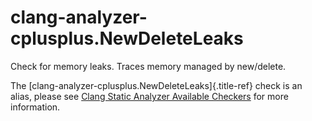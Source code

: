 # clang-analyzer-cplusplus.NewDeleteLeaks

Check for memory leaks. Traces memory managed by new/delete.

The [clang-analyzer-cplusplus.NewDeleteLeaks]{.title-ref} check is an
alias, please see [Clang Static Analyzer Available
Checkers](https://clang.llvm.org/docs/analyzer/checkers.html#cplusplus-newdeleteleaks)
for more information.
